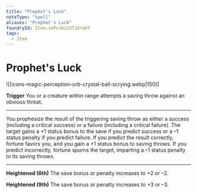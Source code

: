 ```yaml
---
title: "Prophet's Luck"
noteType: "spell"
aliases: "Prophet's Luck"
foundryId: Item.sUPnJmiCUTzXreKY
tags:
  - Item
---
```


# Prophet's Luck
![[icons-magic-perception-orb-crystal-ball-scrying.webp|150]]

**Trigger** You or a creature within range attempts a saving throw against an obvious threat.

* * *

You prophesize the result of the triggering saving throw as either a success (including a critical success) or a failure (including a critical failure). The target gains a +1 status bonus to the save if you predict success or a –1 status penalty if you predict failure. If you predict the result correctly, fortune favors you, and you gain a +1 status bonus to saving throws. If you predict incorrectly, fortune spurns the target, imparting a –1 status penalty to its saving throws.

* * *

**Heightened (6th)** The save bonus or penalty increases to +2 or –2.

**Heightened (9th)** The save bonus or penalty increases to +3 or –3.
